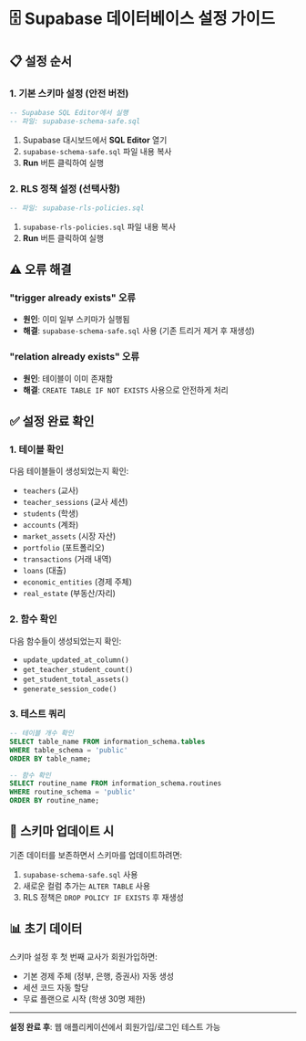 # 🗄️ Supabase 데이터베이스 설정 가이드

## 📋 설정 순서

### 1. 기본 스키마 설정 (안전 버전)
```sql
-- Supabase SQL Editor에서 실행
-- 파일: supabase-schema-safe.sql
```
1. Supabase 대시보드에서 **SQL Editor** 열기
2. `supabase-schema-safe.sql` 파일 내용 복사
3. **Run** 버튼 클릭하여 실행

### 2. RLS 정책 설정 (선택사항)
```sql
-- 파일: supabase-rls-policies.sql
```
1. `supabase-rls-policies.sql` 파일 내용 복사
2. **Run** 버튼 클릭하여 실행

## ⚠️ 오류 해결

### "trigger already exists" 오류
- **원인**: 이미 일부 스키마가 실행됨
- **해결**: `supabase-schema-safe.sql` 사용 (기존 트리거 제거 후 재생성)

### "relation already exists" 오류  
- **원인**: 테이블이 이미 존재함
- **해결**: `CREATE TABLE IF NOT EXISTS` 사용으로 안전하게 처리

## ✅ 설정 완료 확인

### 1. 테이블 확인
다음 테이블들이 생성되었는지 확인:
- `teachers` (교사)
- `teacher_sessions` (교사 세션)  
- `students` (학생)
- `accounts` (계좌)
- `market_assets` (시장 자산)
- `portfolio` (포트폴리오)
- `transactions` (거래 내역)
- `loans` (대출)
- `economic_entities` (경제 주체)
- `real_estate` (부동산/자리)

### 2. 함수 확인
다음 함수들이 생성되었는지 확인:
- `update_updated_at_column()`
- `get_teacher_student_count()`
- `get_student_total_assets()`
- `generate_session_code()`

### 3. 테스트 쿼리
```sql
-- 테이블 개수 확인
SELECT table_name FROM information_schema.tables 
WHERE table_schema = 'public' 
ORDER BY table_name;

-- 함수 확인
SELECT routine_name FROM information_schema.routines 
WHERE routine_schema = 'public' 
ORDER BY routine_name;
```

## 🔄 스키마 업데이트 시

기존 데이터를 보존하면서 스키마를 업데이트하려면:
1. `supabase-schema-safe.sql` 사용
2. 새로운 컬럼 추가는 `ALTER TABLE` 사용
3. RLS 정책은 `DROP POLICY IF EXISTS` 후 재생성

## 📊 초기 데이터

스키마 설정 후 첫 번째 교사가 회원가입하면:
- 기본 경제 주체 (정부, 은행, 증권사) 자동 생성
- 세션 코드 자동 할당
- 무료 플랜으로 시작 (학생 30명 제한)

---

**설정 완료 후**: 웹 애플리케이션에서 회원가입/로그인 테스트 가능